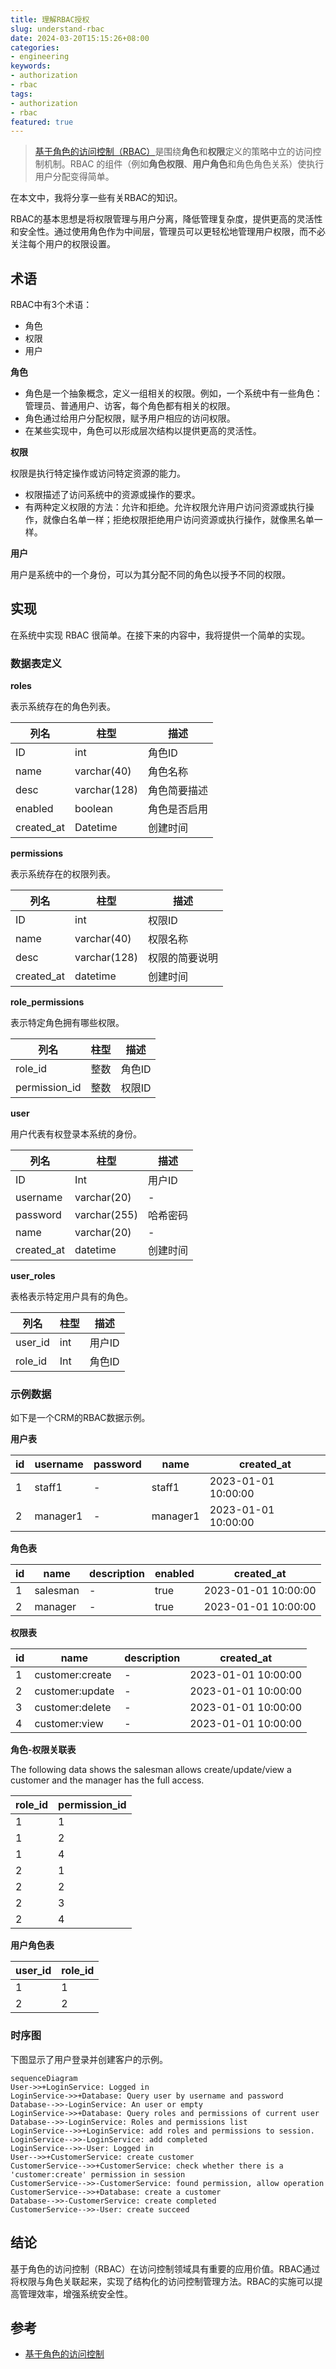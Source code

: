 ```yaml
---
title: 理解RBAC授权
slug: understand-rbac
date: 2024-03-20T15:15:26+08:00
categories:
- engineering
keywords:
- authorization
- rbac
tags:
- authorization
- rbac
featured: true
---
```

> [基于角色的访问控制（RBAC）](https://en.wikipedia.org/wiki/Role-based_access_control)是围绕**角色**和**权限**定义的策略中立的访问控制机制。RBAC 的组件（例如**角色权限**、**用户角色**和角色角色关系）使执行用户分配变得简单。

在本文中，我将分享一些有关RBAC的知识。
<!--more-->
RBAC的基本思想是将权限管理与用户分离，降低管理复杂度，提供更高的灵活性和安全性。通过使用角色作为中间层，管理员可以更轻松地管理用户权限，而不必关注每个用户的权限设置。

## 术语

RBAC中有3个术语：

- 角色
- 权限
- 用户

**角色**

- 角色是一个抽象概念，定义一组相关的权限。例如，一个系统中有一些角色：管理员、普通用户、访客，每个角色都有相关的权限。
- 角色通过给用户分配权限，赋予用户相应的访问权限。
- 在某些实现中，角色可以形成层次结构以提供更高的灵活性。

**权限**

权限是执行特定操作或访问特定资源的能力。

- 权限描述了访问系统中的资源或操作的要求。
- 有两种定义权限的方法：允许和拒绝。允许权限允许用户访问资源或执行操作，就像白名单一样；拒绝权限拒绝用户访问资源或执行操作，就像黑名单一样。

**用户**

用户是系统中的一个身份，可以为其分配不同的角色以授予不同的权限。

## 实现

在系统中实现 RBAC 很简单。在接下来的内容中，我将提供一个简单的实现。

### 数据表定义

**roles**

表示系统存在的角色列表。

| 列名       | 柱型         | 描述         |
| ---------- | ------------ | ------------ |
| ID         | int          | 角色ID       |
| name       | varchar(40)  | 角色名称     |
| desc       | varchar(128) | 角色简要描述 |
| enabled    | boolean      | 角色是否启用 |
| created_at | Datetime     | 创建时间     |

**permissions**

表示系统存在的权限列表。

| 列名       | 柱型         | 描述           |
| ---------- | ------------ | -------------- |
| ID         | int          | 权限ID         |
| name       | varchar(40)  | 权限名称       |
| desc       | varchar(128) | 权限的简要说明 |
| created_at | datetime     | 创建时间       |

**role_permissions**

表示特定角色拥有哪些权限。

| 列名          | 柱型 | 描述   |
| ------------- | ---- | ------ |
| role_id       | 整数 | 角色ID |
| permission_id | 整数 | 权限ID |

**user**

用户代表有权登录本系统的身份。

| 列名       | 柱型         | 描述     |
| ---------- | ------------ | -------- |
| ID         | Int          | 用户ID   |
| username   | varchar(20)  | -        |
| password   | varchar(255) | 哈希密码 |
| name       | varchar(20)  | -        |
| created_at | datetime     | 创建时间 |

**user_roles**

表格表示特定用户具有的角色。



| 列名    | 柱型 | 描述   |
| ------- | ---- | ------ |
| user_id | int  | 用户ID |
| role_id | Int  | 角色ID |

### 示例数据

如下是一个CRM的RBAC数据示例。

**用户表**

| id   | username | password | name     | created_at          |
| ---- | -------- | -------- | -------- | ------------------- |
| 1    | staff1   | -        | staff1   | 2023-01-01 10:00:00 |
| 2    | manager1 | -        | manager1 | 2023-01-01 10:00:00 |

**角色表**

| id   | name     | description | enabled | created_at          |
| ---- | -------- | ----------- | ------- | ------------------- |
| 1    | salesman | -           | true    | 2023-01-01 10:00:00 |
| 2    | manager  | -           | true    | 2023-01-01 10:00:00 |

**权限表**

| id   | name            | description | created_at          |
| ---- | --------------- | ----------- | ------------------- |
| 1    | customer:create | -           | 2023-01-01 10:00:00 |
| 2    | customer:update | -           | 2023-01-01 10:00:00 |
| 3    | customer:delete | -           | 2023-01-01 10:00:00 |
| 4    | customer:view   | -           | 2023-01-01 10:00:00 |

**角色-权限关联表**

The following data shows the salesman allows create/update/view a customer and the manager has the full access.

| role_id | permission_id |
| ------- | ------------- |
| 1       | 1             |
| 1       | 2             |
| 1       | 4             |
| 2       | 1             |
| 2       | 2             |
| 2       | 3             |
| 2       | 4             |

**用户角色表**

| user_id | role_id |
| ------- | ------- |
| 1       | 1       |
| 2       | 2       |

### 时序图

下图显示了用户登录并创建客户的示例。


```mermaid
sequenceDiagram
User->>+LoginService: Logged in
LoginService->>+Database: Query user by username and password
Database-->>-LoginService: An user or empty
LoginService->>+Database: Query roles and permissions of current user
Database-->>-LoginService: Roles and permissions list
LoginService-->>+LoginService: add roles and permissions to session.
LoginService-->>-LoginService: add completed
LoginService-->>-User: Logged in
User-->>+CustomerService: create customer
CustomerService-->>+CustomerService: check whether there is a 'customer:create' permission in session
CustomerService-->>-CustomerService: found permission, allow operation
CustomerService-->>+Database: create a customer
Database-->>-CustomerService: create completed
CustomerService-->>-User: create succeed
```

## 结论

基于角色的访问控制（RBAC）在访问控制领域具有重要的应用价值。RBAC通过将权限与角色关联起来，实现了结构化的访问控制管理方法。RBAC的实施可以提高管理效率，增强系统安全性。

## 参考

- [基于角色的访问控制](https://en.wikipedia.org/wiki/Role-based_access_control)